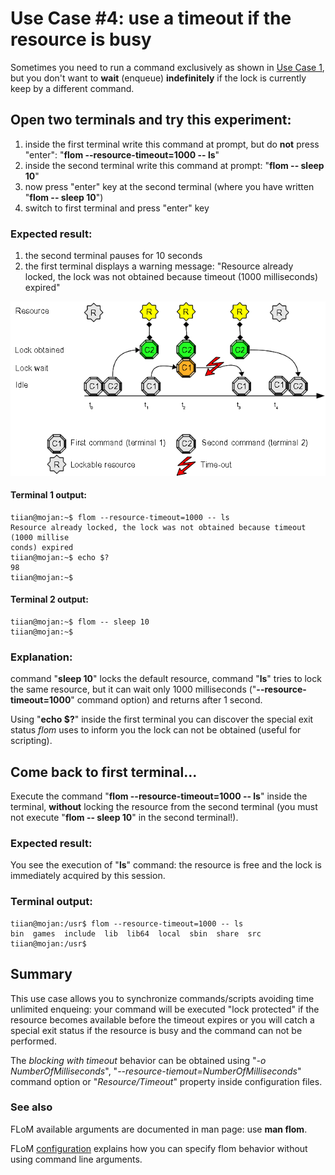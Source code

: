 # Use Case #4: use a timeout if the resource is busy

Sometimes you need to run a command exclusively as shown in [Use Case 1](Use_Case_1.md), but you don't want to **wait** (enqueue) **indefinitely** if the lock is currently keep by a different command.

## Open two terminals and try this experiment:

1. inside the first terminal write this command at prompt, but do **not** press "enter": "**flom \-\-resource-timeout=1000 \-\- ls**"
2. inside the second terminal write this command at prompt: "**flom \-\- sleep 10**"
3. now press "enter" key at the second terminal (where you have written "**flom \-\- sleep 10**")
4. switch to first terminal and press "enter" key

### Expected result:

1. the second terminal pauses for 10 seconds
2. the first terminal displays a warning message: "Resource already locked, the lock was not obtained because timeout (1000 milliseconds) expired"

![](use_case_4.png)

#### Terminal 1 output:

    tiian@mojan:~$ flom --resource-timeout=1000 -- ls
    Resource already locked, the lock was not obtained because timeout (1000 millise
    conds) expired
    tiian@mojan:~$ echo $?
    98
    tiian@mojan:~$ 

#### Terminal 2 output:

    tiian@mojan:~$ flom -- sleep 10
    tiian@mojan:~$ 

### Explanation:
command "**sleep 10**" locks the default resource, command "**ls**" tries to lock the same resource, but it can wait only 1000 milliseconds ("**\-\-resource-timeout=1000**" command option) and returns after 1 second.

Using "**echo $?**" inside the first terminal you can discover the special exit status *flom* uses to inform you the lock can not be obtained (useful for scripting).

## Come back to first terminal...

Execute the command "**flom \-\-resource-timeout=1000 \-\- ls**" inside the terminal, **without** locking the resource from the second terminal (you must not execute "**flom \-\- sleep 10**" in the second terminal!).

### Expected result:

You see the execution of "**ls**" command: the resource is free and the lock is immediately acquired by this session.

### Terminal output:

    tiian@mojan:/usr$ flom --resource-timeout=1000 -- ls
    bin  games  include  lib  lib64  local	sbin  share  src
    tiian@mojan:/usr$ 

## Summary
This use case allows you to synchronize commands/scripts avoiding time unlimited enqueing: your command will be executed "lock protected" if the resource becomes available before the timeout expires or you will catch a special exit status if the resource is busy and the command can not be performed.

The *blocking with timeout* behavior can be obtained using "*-o NumberOfMilliseconds*", "*\-\-resource-tiemout=NumberOfMilliseconds*" command option or "*Resource/Timeout*" property inside configuration files.

### See also
FLoM available arguments are documented in man page: use **man flom**.

FLoM [configuration](../Configuration.md) explains how you can specify flom behavior without using command line arguments.
